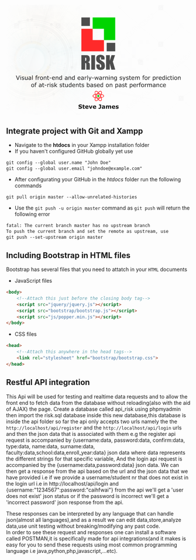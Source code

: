 ![Cover photo of project](/img/cover/github-cover-photo.png)

## Integrate project with Git and Xampp
* Navigate to the **htdocs** in your Xampp installation folder
* If you haven't configured GitHub globally yet use
```
git config --global user.name "John Doe"
git config --global user.email "johndoe@example.com"
```
* After configurating your GitHub in the *htdocs* folder run the following commands
```
git pull origin master --allow-unrelated-histories
```
* Use the `git push -u origin master` command as `git push` will return the following error
```
fatal: The current branch master has no upstream branch
To push the current branch and set the remote as upstream, use
git push --set-upstream origin master
```

## Including Bootstrap in HTML files
Bootstrap has several files that you need to attatch in your `HTML` documents
* JavaScript files
```html
<body>
    <!--Attach this just before the closing body tag-->
    <script src="jquery/jquery.js"></script>
    <script src="bootstrap/bootstrap.js"></script>
    <script src="js/popper.min.js"></script>
</body>
```
* CSS files
```html
<head>
    <!--Attach this anywhere in the head tags-->
    <link rel="stylesheet" href="bootstrap/bootstrap.css">
</head>
```
## Restful API integration
This Api will be used for testing and realtime data requests and to allow the front end to fetch data
from the database without reloading(also with the aid of AJAX) the page.
Create a database called api_risk using phpmyadmin then import the risk.sql database inside this new
database,this database is inside the api folder
so far the api only accepts two urls namely the the `http://localhost/api/register` and the `http://localhost/api/login` urls and then 
the json data that is associated with them  e.g the register api request is accompanied by {username:data, password:data, confirm:data, type:data, name:data, surname:data, faculty:data,school:data,enroll_year:data} json data
where data represents the different strings for that specific variable,
And the login api request is accompanied by the {username:data,password:data} json data.
We can then get a response from the api based on the url and the json data that we have provided
i.e if we provide a username/student nr that does not exist in the login url i.e in http://localhost/api/login and {username:"1234567":password:"caihfwai"} from the api we'll get a 'user does not exist' json status
or if the password is incorrect we'll get a 'incorrect password' json response from the api.

These responses can be interpreted by any language that can handle json(almost all languages),and as a result we can edit data,store,analyze data,use unit testing without breaking/modifying any past code.   
In order to see these request and responses one can install a software called POSTMAN,it is specifically made for api integrations(and it makes is easy for you to send these requests using most common programming language i.e java,python,php,javascript,...etc).


